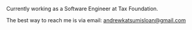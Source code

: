 Currently working as a Software Engineer at Tax Foundation.

The best way to reach me is via email: andrewkatsumisloan@gmail.com


